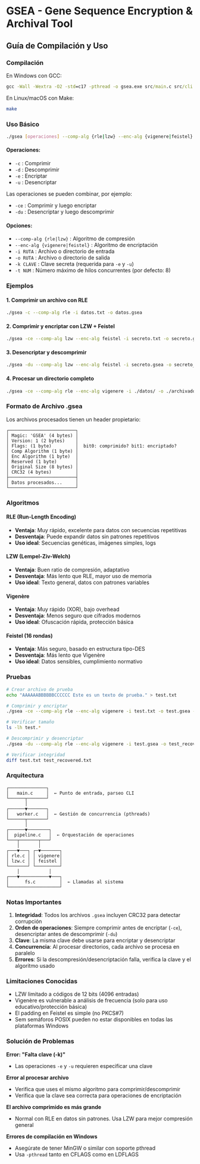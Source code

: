 # GSEA - Gene Sequence Encryption & Archival Tool

## Guía de Compilación y Uso

### Compilación

En Windows con GCC:
```cmd
gcc -Wall -Wextra -O2 -std=c17 -pthread -o gsea.exe src/main.c src/cli.c src/fs.c src/worker.c src/pipeline.c src/rle.c src/lzw.c src/vigenere.c src/feistel.c src/crc32.c src/header.c src/util.c -pthread
```

En Linux/macOS con Make:
```bash
make
```

### Uso Básico

```bash
./gsea [operaciones] --comp-alg {rle|lzw} --enc-alg {vigenere|feistel} -i ENTRADA -o SALIDA [-k CLAVE] [-t MAX_HILOS]
```

#### Operaciones:
- `-c` : Comprimir
- `-d` : Descomprimir
- `-e` : Encriptar
- `-u` : Desencriptar

Las operaciones se pueden combinar, por ejemplo:
- `-ce` : Comprimir y luego encriptar
- `-du` : Desencriptar y luego descomprimir

#### Opciones:
- `--comp-alg {rle|lzw}` : Algoritmo de compresión
- `--enc-alg {vigenere|feistel}` : Algoritmo de encriptación  
- `-i RUTA` : Archivo o directorio de entrada
- `-o RUTA` : Archivo o directorio de salida
- `-k CLAVE` : Clave secreta (requerida para `-e` y `-u`)
- `-t NUM` : Número máximo de hilos concurrentes (por defecto: 8)

### Ejemplos

#### 1. Comprimir un archivo con RLE
```bash
./gsea -c --comp-alg rle -i datos.txt -o datos.gsea
```

#### 2. Comprimir y encriptar con LZW + Feistel
```bash
./gsea -ce --comp-alg lzw --enc-alg feistel -i secreto.txt -o secreto.gsea -k "MiClaveSegura123"
```

#### 3. Desencriptar y descomprimir
```bash
./gsea -du --comp-alg lzw --enc-alg feistel -i secreto.gsea -o secreto_recuperado.txt -k "MiClaveSegura123"
```

#### 4. Procesar un directorio completo
```bash
./gsea -ce --comp-alg rle --enc-alg vigenere -i ./datos/ -o ./archivados/ -k "clave" -t 16
```

### Formato de Archivo .gsea

Los archivos procesados tienen un header propietario:

```
┌─────────────────────────┐
│ Magic: 'GSEA' (4 bytes) │
│ Version: 1 (2 bytes)    │
│ Flags: (1 byte)         │  bit0: comprimido? bit1: encriptado?
│ Comp Algorithm (1 byte) │
│ Enc Algorithm (1 byte)  │
│ Reserved (1 byte)       │
│ Original Size (8 bytes) │
│ CRC32 (4 bytes)         │
├─────────────────────────┤
│ Datos procesados...     │
└─────────────────────────┘
```

### Algoritmos

#### RLE (Run-Length Encoding)
- **Ventaja**: Muy rápido, excelente para datos con secuencias repetitivas
- **Desventaja**: Puede expandir datos sin patrones repetitivos
- **Uso ideal**: Secuencias genéticas, imágenes simples, logs

#### LZW (Lempel-Ziv-Welch)
- **Ventaja**: Buen ratio de compresión, adaptativo
- **Desventaja**: Más lento que RLE, mayor uso de memoria
- **Uso ideal**: Texto general, datos con patrones variables

#### Vigenère
- **Ventaja**: Muy rápido (XOR), bajo overhead
- **Desventaja**: Menos seguro que cifrados modernos
- **Uso ideal**: Ofuscación rápida, protección básica

#### Feistel (16 rondas)
- **Ventaja**: Más seguro, basado en estructura tipo-DES
- **Desventaja**: Más lento que Vigenère
- **Uso ideal**: Datos sensibles, cumplimiento normativo

### Pruebas

```bash
# Crear archivo de prueba
echo "AAAAAABBBBBBCCCCCC Este es un texto de prueba." > test.txt

# Comprimir y encriptar
./gsea -ce --comp-alg rle --enc-alg vigenere -i test.txt -o test.gsea -k "clave123"

# Verificar tamaño
ls -lh test.*

# Descomprimir y desencriptar
./gsea -du --comp-alg rle --enc-alg vigenere -i test.gsea -o test_recovered.txt -k "clave123"

# Verificar integridad
diff test.txt test_recovered.txt
```

### Arquitectura

```
┌──────────────┐
│   main.c     │  ← Punto de entrada, parseo CLI
└──────┬───────┘
       │
┌──────▼───────┐
│   worker.c   │  ← Gestión de concurrencia (pthreads)
└──────┬───────┘
       │
┌──────▼────────┐
│  pipeline.c   │  ← Orquestación de operaciones
└───┬───────┬───┘
    │       │
┌───▼───┐ ┌─▼───────┐
│ rle.c │ │ vigenere│
│ lzw.c │ │ feistel │
└───────┘ └─────────┘
    │           │
┌───▼───────────▼───┐
│      fs.c         │  ← Llamadas al sistema
└───────────────────┘
```

### Notas Importantes

1. **Integridad**: Todos los archivos `.gsea` incluyen CRC32 para detectar corrupción
2. **Orden de operaciones**: Siempre comprimir antes de encriptar (`-ce`), desencriptar antes de descomprimir (`-du`)
3. **Clave**: La misma clave debe usarse para encriptar y desencriptar
4. **Concurrencia**: Al procesar directorios, cada archivo se procesa en paralelo
5. **Errores**: Si la descompresión/desencriptación falla, verifica la clave y el algoritmo usado

### Limitaciones Conocidas

- LZW limitado a códigos de 12 bits (4096 entradas)
- Vigenère es vulnerable a análisis de frecuencia (solo para uso educativo/protección básica)
- El padding en Feistel es simple (no PKCS#7)
- Sem semáforos POSIX pueden no estar disponibles en todas las plataformas Windows

### Solución de Problemas

**Error: "Falta clave (-k)"**
- Las operaciones `-e` y `-u` requieren especificar una clave

**Error al procesar archivo**
- Verifica que uses el mismo algoritmo para comprimir/descomprimir
- Verifica que la clave sea correcta para operaciones de encriptación

**El archivo comprimido es más grande**
- Normal con RLE en datos sin patrones. Usa LZW para mejor compresión general

**Errores de compilación en Windows**
- Asegúrate de tener MinGW o similar con soporte pthread
- Usa `-pthread` tanto en CFLAGS como en LDFLAGS
